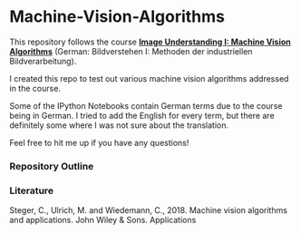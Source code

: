 # Machine-Vision-Algorithms
This repository follows the course [**Image Understanding I: Machine Vision Algorithms**](https://campus.tum.de/tumonline/WBMODHB.wbShowMHBReadOnly?pKnotenNr=473853) (German: Bildverstehen I: Methoden der industriellen Bildverarbeitung).

I created this repo to test out various machine vision algorithms addressed in the course.

Some of the IPython Notebooks contain German terms due to the course being in German. I tried to add the English for every term, but there are definitely some where I was not sure about the translation.

Feel free to hit me up if you have any questions!

### Repository Outline


### Literature
Steger, C., Ulrich, M. and Wiedemann, C., 2018. Machine vision algorithms and applications. John Wiley & Sons. Applications
